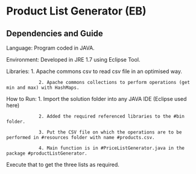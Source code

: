 # Product List Generator (EB)

Dependencies and Guide
-----------------------

Language: 		Program coded in JAVA.

Environment: 	Developed in JRE 1.7 using Eclipse Tool.

Libraries: 		1. Apache commons csv to read csv file in an optimised way.

				2. Apache commons collections to perform operations (get min and max) with HashMaps.


How to Run:		1. Import the solution folder into any JAVA IDE (Eclipse used here)

				2. Added the required referenced libraries to the #bin folder.

				3. Put the CSV file on which the operations are to be performed in #resources folder with name #products.csv.

				4. Main function is in #PriceListGenerator.java in the package #productListGenerator.

Execute that to get the three lists as required.
